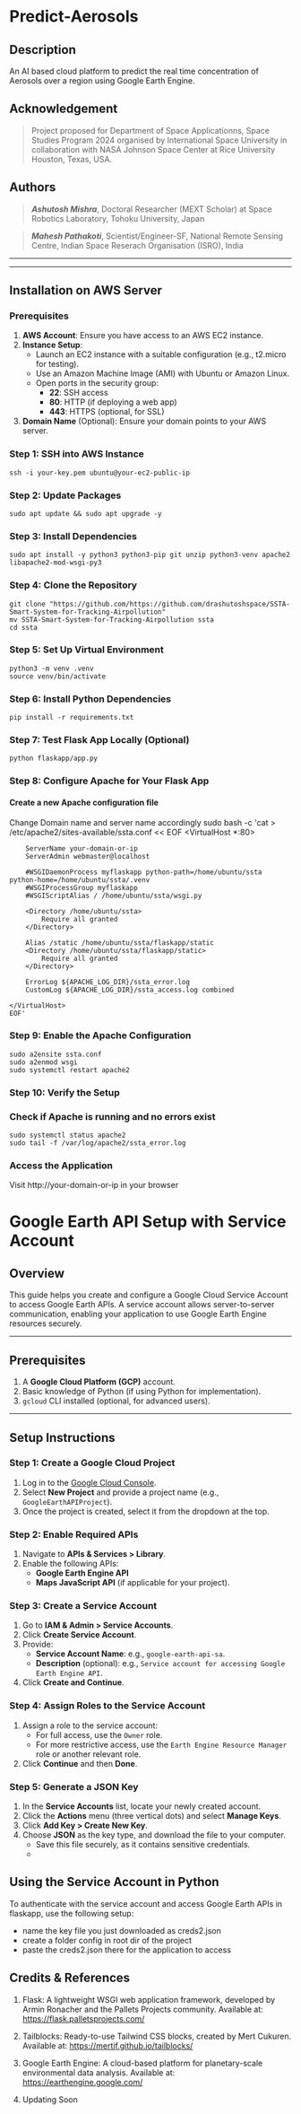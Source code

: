 # Predict-Aerosols

## Description

An AI based cloud platform to predict the real time concentration of Aerosols over a region using Google Earth Engine.

## Acknowledgement

> Project proposed for Department of Space Applicationns, Space Studies Program 2024 organised by International Space University in collaboration with NASA Johnson Space Center at Rice University Houston, Texas, USA.

## Authors

> **_Ashutosh Mishra_**, Doctoral Researcher (MEXT Scholar) at Space Robotics Laboratory, Tohoku University, Japan

> ***Mahesh Pathakoti***, Scientist/Engineer-SF, National Remote Sensing Centre, Indian Space Reserach Organisation (ISRO), India

---

---

## Installation on AWS Server

### Prerequisites

1. **AWS Account**: Ensure you have access to an AWS EC2 instance.
2. **Instance Setup**:
   - Launch an EC2 instance with a suitable configuration (e.g., t2.micro for testing).
   - Use an Amazon Machine Image (AMI) with Ubuntu or Amazon Linux.
   - Open ports in the security group:
     - **22**: SSH access
     - **80**: HTTP (if deploying a web app)
     - **443**: HTTPS (optional, for SSL)
3. **Domain Name** (Optional): Ensure your domain points to your AWS server.

### Step 1: SSH into AWS Instance

    ssh -i your-key.pem ubuntu@your-ec2-public-ip

### Step 2: Update Packages

    sudo apt update && sudo apt upgrade -y

### Step 3: Install Dependencies

    sudo apt install -y python3 python3-pip git unzip python3-venv apache2 libapache2-mod-wsgi-py3

### Step 4: Clone the Repository

    git clone "https://github.com/https://github.com/drashutoshspace/SSTA-Smart-System-for-Tracking-Airpollution"
    mv SSTA-Smart-System-for-Tracking-Airpollution ssta
    cd ssta

### Step 5: Set Up Virtual Environment

    python3 -m venv .venv
    source venv/bin/activate

### Step 6: Install Python Dependencies

    pip install -r requirements.txt

### Step 7: Test Flask App Locally (Optional)

    python flaskapp/app.py

### Step 8: Configure Apache for Your Flask App

#### Create a new Apache configuration file

Change Domain name and server name accordingly
    sudo bash -c 'cat > /etc/apache2/sites-available/ssta.conf << EOF
    <VirtualHost *:80>

        ServerName your-domain-or-ip
        ServerAdmin webmaster@localhost

        #WSGIDaemonProcess myflaskapp python-path=/home/ubuntu/ssta python-home=/home/ubuntu/ssta/.venv
        #WSGIProcessGroup myflaskapp
        #WSGIScriptAlias / /home/ubuntu/ssta/wsgi.py

        <Directory /home/ubuntu/ssta>
            Require all granted
        </Directory>

        Alias /static /home/ubuntu/ssta/flaskapp/static
        <Directory /home/ubuntu/ssta/flaskapp/static>
            Require all granted
        </Directory>

        ErrorLog ${APACHE_LOG_DIR}/ssta_error.log
        CustomLog ${APACHE_LOG_DIR}/ssta_access.log combined

    </VirtualHost>
    EOF'

### Step 9: Enable the Apache Configuration

    sudo a2ensite ssta.conf
    sudo a2enmod wsgi
    sudo systemctl restart apache2

### Step 10: Verify the Setup

### Check if Apache is running and no errors exist

    sudo systemctl status apache2
    sudo tail -f /var/log/apache2/ssta_error.log

### Access the Application

Visit http://your-domain-or-ip in your browser

# Google Earth API Setup with Service Account

## Overview
This guide helps you create and configure a Google Cloud Service Account to access Google Earth APIs. A service account allows server-to-server communication, enabling your application to use Google Earth Engine resources securely.

---

## Prerequisites
1. A **Google Cloud Platform (GCP)** account.
2. Basic knowledge of Python (if using Python for implementation).
3. `gcloud` CLI installed (optional, for advanced users).

---

## Setup Instructions

### Step 1: Create a Google Cloud Project
1. Log in to the [Google Cloud Console](https://console.cloud.google.com/).
2. Select **New Project** and provide a project name (e.g., `GoogleEarthAPIProject`).
3. Once the project is created, select it from the dropdown at the top.

### Step 2: Enable Required APIs
1. Navigate to **APIs & Services > Library**.
2. Enable the following APIs:
   - **Google Earth Engine API**
   - **Maps JavaScript API** (if applicable for your project).

### Step 3: Create a Service Account
1. Go to **IAM & Admin > Service Accounts**.
2. Click **Create Service Account**.
3. Provide:
   - **Service Account Name**: e.g., `google-earth-api-sa`.
   - **Description** (optional): e.g., `Service account for accessing Google Earth Engine API`.
4. Click **Create and Continue**.

### Step 4: Assign Roles to the Service Account
1. Assign a role to the service account:
   - For full access, use the `Owner` role.
   - For more restrictive access, use the `Earth Engine Resource Manager` role or another relevant role.
2. Click **Continue** and then **Done**.

### Step 5: Generate a JSON Key
1. In the **Service Accounts** list, locate your newly created account.
2. Click the **Actions** menu (three vertical dots) and select **Manage Keys**.
3. Click **Add Key > Create New Key**.
4. Choose **JSON** as the key type, and download the file to your computer.
   - Save this file securely, as it contains sensitive credentials.
   - 

## Using the Service Account in Python

To authenticate with the service account and access Google Earth APIs in flaskapp, use the following setup:

- name the key file you just downloaded as creds2.json
- create a folder config in root dir of the project
- paste the creds2.json there for the application to access

## Credits & References

1. Flask: A lightweight WSGI web application framework, developed by Armin Ronacher and the Pallets Projects community. Available at: <https://flask.palletsprojects.com/>

2. Tailblocks: Ready-to-use Tailwind CSS blocks, created by Mert Cukuren. Available at: <https://mertjf.github.io/tailblocks/>

3. Google Earth Engine: A cloud-based platform for planetary-scale environmental data analysis. Available at: <https://earthengine.google.com/>

4. Updating Soon
